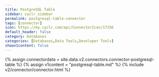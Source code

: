 ```yaml
---
title: PostgreSQL Table
sidebar: cyclr_sidebar
permalink: postgresql-table-connector
tags: [connector]
icon: https://my.cyclr.com/api/ConnectorIcon/17256
default_header: false
category: Databases
categories: [Databases,Data Tools,Developer Tools]
showv1content: false
---
```

{% assign connectordata = site.data.v2.connectors.connector-postgresql-table %}
{% assign v1content = "postgresql-table.md" %}
{% include v2/connector/connector.html %}	